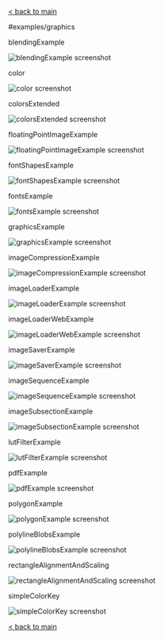 [< back to main](../README.md)

#examples/graphics

blendingExample

![blendingExample screenshot](blendingExample.png)

color

![color screenshot](color.png)

colorsExtended

![colorsExtended screenshot](colorsExtended.png)

floatingPointImageExample

![floatingPointImageExample screenshot](floatingPointImageExample.png)

fontShapesExample

![fontShapesExample screenshot](fontShapesExample.png)

fontsExample

![fontsExample screenshot](fontsExample.png)

graphicsExample

![graphicsExample screenshot](graphicsExample.png)

imageCompressionExample

![imageCompressionExample screenshot](imageCompressionExample.png)

imageLoaderExample

![imageLoaderExample screenshot](imageLoaderExample.png)

imageLoaderWebExample

![imageLoaderWebExample screenshot](imageLoaderWebExample.png)

imageSaverExample

![imageSaverExample screenshot](imageSaverExample.png)

imageSequenceExample

![imageSequenceExample screenshot](imageSequenceExample.png)

imageSubsectionExample

![imageSubsectionExample screenshot](imageSubsectionExample.png)

lutFilterExample

![lutFilterExample screenshot](lutFilterExample.png)

pdfExample

![pdfExample screenshot](pdfExample.png)

polygonExample

![polygonExample screenshot](polygonExample.png)

polylineBlobsExample

![polylineBlobsExample screenshot](polylineBlobsExample.png)

rectangleAlignmentAndScaling

![rectangleAlignmentAndScaling screenshot](rectangleAlignmentAndScaling.png)

simpleColorKey

![simpleColorKey screenshot](simpleColorKey.png)

[< back to main](../README.md)

